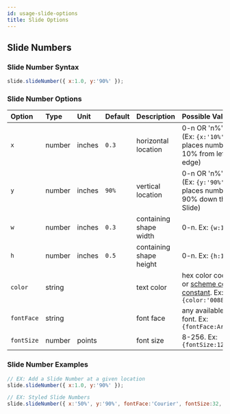 ```yaml
---
id: usage-slide-options
title: Slide Options
---
```


## Slide Numbers

### Slide Number Syntax
```javascript
slide.slideNumber({ x:1.0, y:'90%' });
```

### Slide Number Options
| Option       | Type    | Unit   | Default | Description         | Possible Values  |
| :----------- | :------ | :----- | :------ | :------------------ | :-------------------------------------------------------------- |
| `x`          | number  | inches | `0.3`   | horizontal location | 0-n OR 'n%'. (Ex: `{x:'10%'}` places number 10% from left edge) |
| `y`          | number  | inches | `90%`   | vertical location   | 0-n OR 'n%'. (Ex: `{y:'90%'}` places number 90% down the Slide) |
| `w`          | number  | inches | `0.3`   | containing shape width  | 0-n. Ex: `{w:1.5}` |
| `h`          | number  | inches | `0.5`   | containing shape height | 0-n. Ex: `{h:1.0}` |
| `color`      | string  |        |         | text color          | hex color code or [scheme color constant](#scheme-colors). Ex: `{color:'0088CC'}` |
| `fontFace`   | string  |        |         | font face           | any available font. Ex: `{fontFace:Arial}` |
| `fontSize`   | number  | points |         | font size           | 8-256. Ex: `{fontSize:12}` |

### Slide Number Examples
```javascript
// EX: Add a Slide Number at a given location
slide.slideNumber({ x:1.0, y:'90%' });

// EX: Styled Slide Numbers
slide.slideNumber({ x:'50%', y:'90%', fontFace:'Courier', fontSize:32, color:'CF0101' });
```
